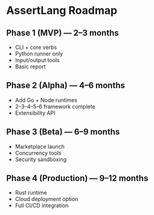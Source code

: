 
# AssertLang Roadmap

## Phase 1 (MVP) — 2–3 months
- CLI + core verbs
- Python runner only
- Input/output tools
- Basic report

## Phase 2 (Alpha) — 4–6 months
- Add Go + Node runtimes
- 2–3–4–5–6 framework complete
- Extensibility API

## Phase 3 (Beta) — 6–9 months
- Marketplace launch
- Concurrency tools
- Security sandboxing

## Phase 4 (Production) — 9–12 months
- Rust runtime
- Cloud deployment option
- Full CI/CD integration